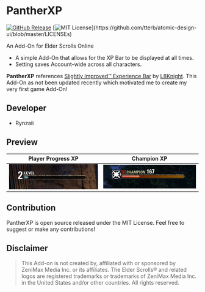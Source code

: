 # PantherXP 
[![GitHub Release](https://github.com/kenzieryann7/PantherXP/releases/tag/v1.0.0)]()  [![MIT License](https://img.shields.io/apm/l/atomic-design-ui.svg?)](https://github.com/tterb/atomic-design-ui/blob/master/LICENSEs)

An Add-On for Elder Scrolls Online

- A simple Add-On that allows for the XP Bar to be displayed at all times.
- Setting saves Account-wide across all characters.

**PantherXP** references [Slightly Improved™ Experience Bar](https://www.esoui.com/downloads/info73-SlightlyImprovedExperienceBar.html) by [L8Knight](https://www.esoui.com/forums/member.php?action=getinfo&userid=1084). 
This Add-On as not been updated recently which motivated me to create my very first game Add-On!

## Developer
- Rynzaii

## Preview

Player Progress XP            |  Champion XP
:-------------------------:|:-------------------------:
![Player Progress XP](../assets/normalXP.PNG)  |  ![Champion XP](../assets/championXP.PNG)

## Contribution
PantherXP is open source released under the MIT License.
Feel free to suggest or make any contributions!

## Disclaimer

> This Add-on is not created by, affiliated with or sponsored by ZeniMax Media Inc. or its affiliates. The Elder Scrolls® and related logos are registered trademarks or trademarks of ZeniMax Media Inc. in the United States and/or other countries. All rights reserved.